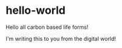 hello-world
===========

Hello all carbon based life forms!

I'm writing this to you from the digital world!
